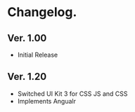 # Changelog.

## Ver. 1.00
* Initial Release

## Ver. 1.20
* Switched UI Kit 3 for CSS JS and CSS
* Implements Angualr